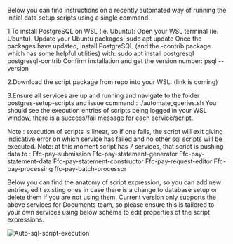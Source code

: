 Below you can find instructions on a recently automated way of running the initial data setup scripts using a single command. 

1.To install PostgreSQL on WSL (ie. Ubuntu):
Open your WSL terminal (ie. Ubuntu).
Update your Ubuntu packages: sudo apt update
Once the packages have updated, install PostgreSQL (and the -contrib package which has some helpful utilities) with: sudo apt install postgresql postgresql-contrib
Confirm installation and get the version number: psql --version

2.Download the script package from repo into your WSL: (link is coming)

3.Ensure all services are up and running and navigate to the folder postgres-setup-scripts and issue command : ./automate_queries.sh
You should see the execution entries of scripts being logged in your WSL window, there is a success/fail message for each service/script.

Note : execution of scripts is linear, so if one fails, the script will exit giving indicative error on which service has failed and no other sql scripts will be executed.
Note: at this moment script has 7 services, that script is pushing data to : 
Ffc-pay-submission
Ffc-pay-statement-generator
Ffc-pay-statement-data
Ffc-pay-statement-constructor
Ffc-pay-request-editor
Ffc-pay-processing
ffc-pay-batch-processor


Below you can find the anatomy of script expression, so you can add new entries, edit existing ones in case there is a change to database setup or delete them if you are not using them. Current version only supports the above services for Documents team, so please ensure this is tailored to your own services using below schema to edit properties of the script expressions.


![Auto-sql-script-execution](https://github.com/DEFRA/ffc-pay-core/assets/98330195/6ecc6108-c9f8-4668-8849-1b74f81a9d65)
